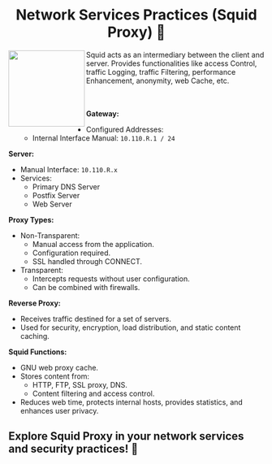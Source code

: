 <h1 align="center">Network Services Practices (Squid Proxy) 🦑</h1>

<img align="left" width="150px" src="https://github.com/AlejandroDavidArzolaSaavedra/NSA/assets/90756437/c6307088-da66-4439-93fd-fd934b9059e4">


Squid acts as an intermediary between the client and server. Provides functionalities like access Control, traffic Logging, traffic Filtering, performance Enhancement, anonymity, web Cache, etc.<br><br><br>

**Gateway:**
- Configured Addresses:
  - Internal Interface Manual: `10.110.R.1 / 24`

**Server:**
- Manual Interface: `10.110.R.x`
- Services:
  - Primary DNS Server
  - Postfix Server
  - Web Server

**Proxy Types:**
- Non-Transparent:
  - Manual access from the application.
  - Configuration required.
  - SSL handled through CONNECT.
- Transparent:
  - Intercepts requests without user configuration.
  - Can be combined with firewalls.

**Reverse Proxy:**
- Receives traffic destined for a set of servers.
- Used for security, encryption, load distribution, and static content caching.

**Squid Functions:**
- GNU web proxy cache.
- Stores content from:
  - HTTP, FTP, SSL proxy, DNS.
  - Content filtering and access control.
- Reduces web time, protects internal hosts, provides statistics, and enhances user privacy.

  
<h2>Explore Squid Proxy in your network services and security practices! 🚀</h2> 
